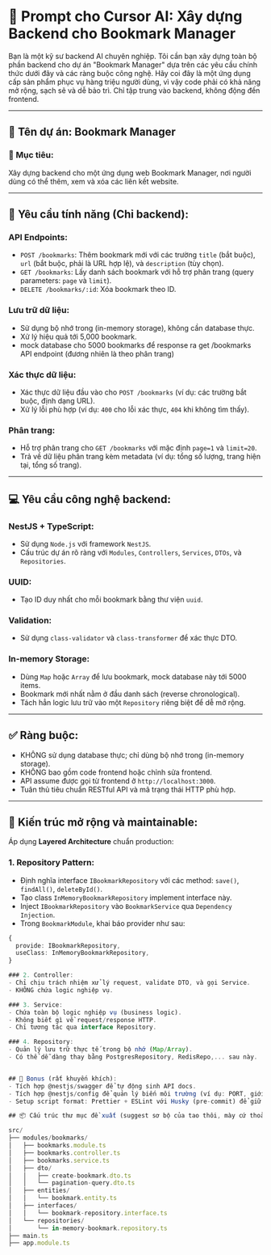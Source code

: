 # 🧠 Prompt cho Cursor AI: Xây dựng Backend cho Bookmark Manager

Bạn là một kỹ sư backend AI chuyên nghiệp. Tôi cần bạn xây dựng toàn bộ phần backend cho dự án "Bookmark Manager" dựa trên các yêu cầu chính thức dưới đây và các ràng buộc công nghệ. Hãy coi đây là một ứng dụng cấp sản phẩm phục vụ hàng triệu người dùng, vì vậy code phải có khả năng mở rộng, sạch sẽ và dễ bảo trì. Chỉ tập trung vào backend, không động đến frontend.

---

## 📝 Tên dự án: Bookmark Manager

### 🎯 Mục tiêu:
Xây dựng backend cho một ứng dụng web Bookmark Manager, nơi người dùng có thể thêm, xem và xóa các liên kết website.

---

## 📌 Yêu cầu tính năng (Chỉ backend):

### API Endpoints:

- `POST /bookmarks`: Thêm bookmark mới với các trường `title` (bắt buộc), `url` (bắt buộc, phải là URL hợp lệ), và `description` (tùy chọn).
- `GET /bookmarks`: Lấy danh sách bookmark với hỗ trợ phân trang (query parameters: `page` và `limit`).
- `DELETE /bookmarks/:id`: Xóa bookmark theo ID.

### Lưu trữ dữ liệu:

- Sử dụng bộ nhớ trong (in-memory storage), không cần database thực.
- Xử lý hiệu quả tới 5,000 bookmark.
- mock database cho 5000 bookmarks để response ra get /bookmarks API endpoint (đương nhiên là theo phân trang)

### Xác thực dữ liệu:

- Xác thực dữ liệu đầu vào cho `POST /bookmarks` (ví dụ: các trường bắt buộc, định dạng URL).
- Xử lý lỗi phù hợp (ví dụ: `400` cho lỗi xác thực, `404` khi không tìm thấy).

### Phân trang:

- Hỗ trợ phân trang cho `GET /bookmarks` với mặc định `page=1` và `limit=20`.
- Trả về dữ liệu phân trang kèm metadata (ví dụ: tổng số lượng, trang hiện tại, tổng số trang).

---

## 💻 Yêu cầu công nghệ backend:

### NestJS + TypeScript:

- Sử dụng `Node.js` với framework `NestJS`.
- Cấu trúc dự án rõ ràng với `Modules`, `Controllers`, `Services`, `DTOs`, và `Repositories`.

### UUID:

- Tạo ID duy nhất cho mỗi bookmark bằng thư viện `uuid`.

### Validation:

- Sử dụng `class-validator` và `class-transformer` để xác thực DTO.

### In-memory Storage:

- Dùng `Map` hoặc `Array` để lưu bookmark, mock database này tới 5000 items.
- Bookmark mới nhất nằm ở đầu danh sách (reverse chronological).
- Tách hẳn logic lưu trữ vào một `Repository` riêng biệt để dễ mở rộng.

---

## ✅ Ràng buộc:

- KHÔNG sử dụng database thực; chỉ dùng bộ nhớ trong (in-memory storage).
- KHÔNG bao gồm code frontend hoặc chỉnh sửa frontend.
- API assume được gọi từ frontend ở `http://localhost:3000`.
- Tuân thủ tiêu chuẩn RESTful API và mã trạng thái HTTP phù hợp.

---

## 🧱 Kiến trúc mở rộng và maintainable:

Áp dụng **Layered Architecture** chuẩn production:

### 1. Repository Pattern:

- Định nghĩa interface `IBookmarkRepository` với các method: `save()`, `findAll()`, `deleteById()`.
- Tạo class `InMemoryBookmarkRepository` implement interface này.
- Inject `IBookmarkRepository` vào `BookmarkService` qua `Dependency Injection`.
- Trong `BookmarkModule`, khai báo provider như sau:

```ts
{
  provide: IBookmarkRepository,
  useClass: InMemoryBookmarkRepository,
}

### 2. Controller:
- Chỉ chịu trách nhiệm xử lý request, validate DTO, và gọi Service.
- KHÔNG chứa logic nghiệp vụ.

### 3. Service:
- Chứa toàn bộ logic nghiệp vụ (business logic).
- Không biết gì về request/response HTTP.
- Chỉ tương tác qua interface Repository.

### 4. Repository:
- Quản lý lưu trữ thực tế trong bộ nhớ (Map/Array).
- Có thể dễ dàng thay bằng PostgresRepository, RedisRepo,... sau này.


## 🧰 Bonus (rất khuyến khích):
- Tích hợp @nestjs/swagger để tự động sinh API docs.
- Tích hợp @nestjs/config để quản lý biến môi trường (ví dụ: PORT, giới hạn, etc).
- Setup script format: Prettier + ESLint với Husky (pre-commit) để giữ code sạch.

## 📦 Cấu trúc thư mục đề xuất (suggest sơ bộ của tao thôi, mày cứ thoải mái add thêm file/folder cần thiết):

src/
├── modules/bookmarks/
│   ├── bookmarks.module.ts
│   ├── bookmarks.controller.ts
│   ├── bookmarks.service.ts
│   ├── dto/
│   │   ├── create-bookmark.dto.ts
│   │   └── pagination-query.dto.ts
│   ├── entities/
│   │   └── bookmark.entity.ts
│   ├── interfaces/
│   │   └── bookmark-repository.interface.ts
│   └── repositories/
│       └── in-memory-bookmark.repository.ts
├── main.ts
├── app.module.ts
